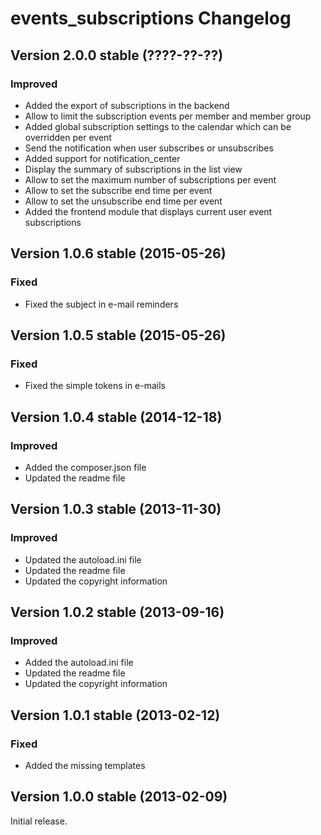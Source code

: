 events_subscriptions Changelog
==============================

Version 2.0.0 stable (????-??-??)
---------------------------------

### Improved
- Added the export of subscriptions in the backend
- Allow to limit the subscription events per member and member group
- Added global subscription settings to the calendar which can be overridden per event
- Send the notification when user subscribes or unsubscribes
- Added support for notification_center
- Display the summary of subscriptions in the list view
- Allow to set the maximum number of subscriptions per event
- Allow to set the subscribe end time per event
- Allow to set the unsubscribe end time per event
- Added the frontend module that displays current user event subscriptions


Version 1.0.6 stable (2015-05-26)
---------------------------------

### Fixed
- Fixed the subject in e-mail reminders


Version 1.0.5 stable (2015-05-26)
---------------------------------

### Fixed
- Fixed the simple tokens in e-mails


Version 1.0.4 stable (2014-12-18)
---------------------------------

### Improved
- Added the composer.json file
- Updated the readme file


Version 1.0.3 stable (2013-11-30)
---------------------------------

### Improved
- Updated the autoload.ini file
- Updated the readme file
- Updated the copyright information


Version 1.0.2 stable (2013-09-16)
---------------------------------

### Improved
- Added the autoload.ini file
- Updated the readme file
- Updated the copyright information


Version 1.0.1 stable (2013-02-12)
---------------------------------

### Fixed
- Added the missing templates


Version 1.0.0 stable (2013-02-09)
---------------------------------

Initial release.

